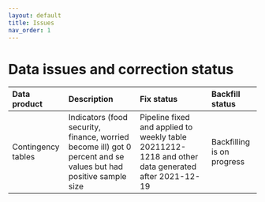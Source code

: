 ```yaml
---
layout: default
title: Issues
nav_order: 1
---
```


# Data issues and correction status
| Data product              | Description          |Fix status           |Backfill status |
|:-------------------|:---------------------|:---------------------|:---------------------|
| Contingency tables            | Indicators (food security, finance, worried become ill) got 0 percent and se values but had positive sample size        | Pipeline fixed and applied to weekly table 20211212-1218 and other data generated after 2021-12-19 | Backfilling is on progress           |